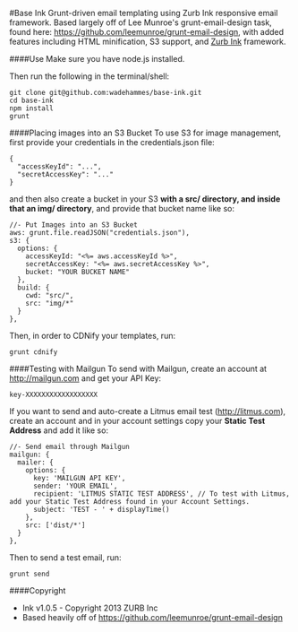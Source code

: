 #Base Ink
Grunt-driven email templating using Zurb Ink responsive email framework. Based largely off of Lee Munroe's grunt-email-design task, found here: https://github.com/leemunroe/grunt-email-design, with added features including HTML minification, S3 support, and <a href="http://zurb.com/ink">Zurb Ink</a> framework.

####Use
Make sure you have node.js installed.

Then run the following in the terminal/shell:
```
git clone git@github.com:wadehammes/base-ink.git
cd base-ink
npm install
grunt
```

####Placing images into an S3 Bucket
To use S3 for image management, first provide your credentials in the credentials.json file:

```
{
  "accessKeyId": "...",
  "secretAccessKey": "..."
}
```

and then also create a bucket in your S3 <b>with a src/ directory, and inside that an img/ directory</b>, and provide that bucket name like so:

```
//- Put Images into an S3 Bucket
aws: grunt.file.readJSON("credentials.json"),
s3: {
  options: {
    accessKeyId: "<%= aws.accessKeyId %>",
    secretAccessKey: "<%= aws.secretAccessKey %>",
    bucket: "YOUR BUCKET NAME"
  },
  build: {
    cwd: "src/",
    src: "img/*"
  }
},
```

Then, in order to CDNify your templates, run:
```
grunt cdnify
```

####Testing with Mailgun
To send with Mailgun, create an account at http://mailgun.com and get your API Key:
```
key-XXXXXXXXXXXXXXXXXX
```

If you want to send and auto-create a Litmus email test (http://litmus.com), create an account and in your account settings copy your <b>Static Test Address</b> and add it like so:

```
//- Send email through Mailgun
mailgun: {
  mailer: {
    options: {
      key: 'MAILGUN API KEY',
      sender: 'YOUR EMAIL',
      recipient: 'LITMUS STATIC TEST ADDRESS', // To test with Litmus, add your Static Test Address found in your Account Settings.
      subject: 'TEST - ' + displayTime()
    },
    src: ['dist/*']
  }
},
```

Then to send a test email, run:
```
grunt send
```

####Copyright
* Ink v1.0.5 - Copyright 2013 ZURB Inc
* Based heavily off of https://github.com/leemunroe/grunt-email-design

